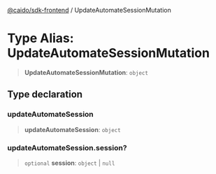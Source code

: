 [@caido/sdk-frontend](../index.md) / UpdateAutomateSessionMutation

# Type Alias: UpdateAutomateSessionMutation

> **UpdateAutomateSessionMutation**: `object`

## Type declaration

### updateAutomateSession

> **updateAutomateSession**: `object`

### updateAutomateSession.session?

> `optional` **session**: `object` \| `null`
